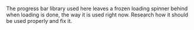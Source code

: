 The progress bar library used here leaves a frozen loading spinner behind when
loading is done, the way it is used right now. Research how it should be used
properly and fix it. 
